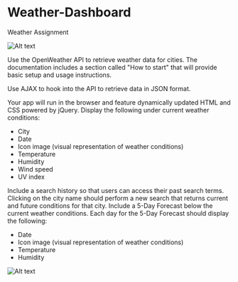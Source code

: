 # Weather-Dashboard
Weather Assignment


![Alt text](assets/weather-pics.PNG)


Use the OpenWeather API to retrieve weather data for cities. The documentation includes a section called "How to start" that will provide basic setup and usage instructions.


Use AJAX to hook into the API to retrieve data in JSON format.


Your app will run in the browser and feature dynamically updated HTML and CSS powered by jQuery.
Display the following under current weather conditions:
* City
* Date
* Icon image (visual representation of weather conditions)
* Temperature
* Humidity
* Wind speed
* UV index
  

Include a search history so that users can access their past search terms. Clicking on the city name should perform a new search that returns current and future conditions for that city.
Include a 5-Day Forecast below the current weather conditions. Each day for the 5-Day Forecast should display the following:
* Date
* Icon image (visual representation of weather conditions)
* Temperature
* Humidity

![Alt text](assets/weather-pics2.png)
